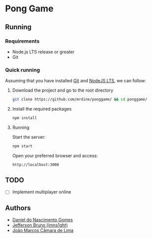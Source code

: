 # Pong Game

## Running

### Requirements

- Node.js LTS release or greater
- Git

### Quick running

Assuming that you have installed [Git](https://git-scm.com/) and [NodeJS LTS](https://nodejs.org/en/), we can follow:

1. Download the project and go to the root directory

   ```bash
   git clone https://github.com/mrdine/ponggame/ && cd ponggame/
   ```

2. Install the required packages

   ```bash
   npm install
   ```

3. Running

    Start the server:

    ```bash
    npm start
    ```

    Open your preferred browser and access:

    ```bash
    http://localhost:3000
    ```

## TODO

- [ ] Implement multiplayer online

## Authors

- [Daniel do Nascimento Gomes](https://github.com/mrdine)
- [Jefferson Bruno (imns1ght)](https://jeffersonbruno.com)
- [João Marcos Cãmara de Lima](https://github.com/jmarcoscl)

